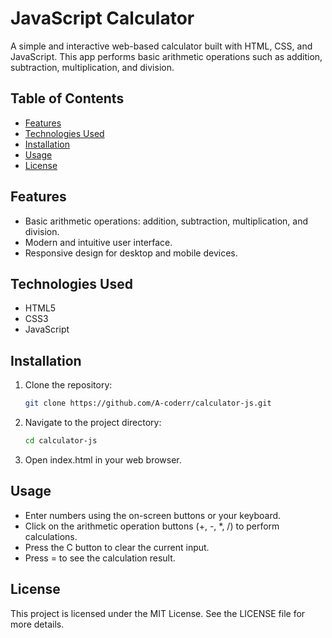 # JavaScript Calculator

A simple and interactive web-based calculator built with HTML, CSS, and JavaScript. This app performs basic arithmetic operations such as addition, subtraction, multiplication, and division.

## Table of Contents

- [Features](#features)
- [Technologies Used](#technologies-used)
- [Installation](#installation)
- [Usage](#usage)
- [License](#license)

## Features

- Basic arithmetic operations: addition, subtraction, multiplication, and division.
- Modern and intuitive user interface.
- Responsive design for desktop and mobile devices.

## Technologies Used

- HTML5
- CSS3
- JavaScript

## Installation

1. Clone the repository:

   ```bash
   git clone https://github.com/A-coderr/calculator-js.git
   
2. Navigate to the project directory:

   ```bash
   cd calculator-js

3. Open index.html in your web browser.

## Usage

- Enter numbers using the on-screen buttons or your keyboard.
- Click on the arithmetic operation buttons (+, -, *, /) to perform calculations.
- Press the C button to clear the current input.
- Press = to see the calculation result.

## License

This project is licensed under the MIT License. See the LICENSE file for more details.
